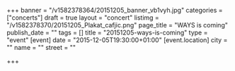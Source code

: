 +++
banner = "/v1582378364/20151205_banner_vb1vyh.jpg"
categories = ["concerts"]
draft = true
layout = "concert"
listimg = "/v1582378370/20151205_Plakat_cafjic.png"
page_title = "WAYS is coming"
publish_date = ""
tags = []
title = "20151205-ways-is-coming"
type = "event"
[event]
date = "2015-12-05T19:30:00+01:00"
[event.location]
city = ""
name = ""
street = ""

+++
